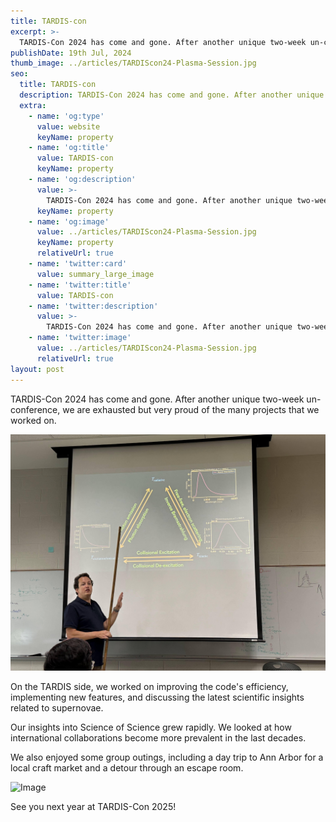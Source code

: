 ```yaml
---
title: TARDIS-con
excerpt: >-
  TARDIS-Con 2024 has come and gone. After another unique two-week un-conference, we are exhausted but very proud of the many projects that we worked on.
publishDate: 19th Jul, 2024
thumb_image: ../articles/TARDIScon24-Plasma-Session.jpg
seo:
  title: TARDIS-con
  description: TARDIS-Con 2024 has come and gone. After another unique two-week un-conference, we are exhausted but very proud of the many projects that we worked on.
  extra:
    - name: 'og:type'
      value: website
      keyName: property
    - name: 'og:title'
      value: TARDIS-con
      keyName: property
    - name: 'og:description'
      value: >-
        TARDIS-Con 2024 has come and gone. After another unique two-week un-conference, we are exhausted but very proud of the many projects that we worked on.
      keyName: property
    - name: 'og:image'
      value: ../articles/TARDIScon24-Plasma-Session.jpg
      keyName: property
      relativeUrl: true
    - name: 'twitter:card'
      value: summary_large_image
    - name: 'twitter:title'
      value: TARDIS-con
    - name: 'twitter:description'
      value: >-
        TARDIS-Con 2024 has come and gone. After another unique two-week un-conference, we are exhausted but very proud of the many projects that we worked on.
    - name: 'twitter:image'
      value: ../articles/TARDIScon24-Plasma-Session.jpg
      relativeUrl: true
layout: post
---
```


TARDIS-Con 2024 has come and gone. After another unique two-week un-conference, we are exhausted but very proud of the many projects that we worked on. 

<img src='\../articles/TARDIScon24-Plasma-triangle.png' alt='Image'>

On the TARDIS side, we worked on improving the code's efficiency, implementing new features, and discussing the latest scientific insights related to supernovae.

Our insights into Science of Science grew rapidly. We looked at how international collaborations become more prevalent in the last decades. 

We also enjoyed some group outings, including a day trip to Ann Arbor for a local craft market and a detour through an escape room.

<img src='\../articles/TARDIScon24-Group-outing.png' alt='Image'>

See you next year at TARDIS-Con 2025!



